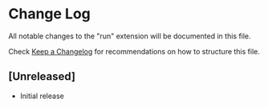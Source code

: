 # Change Log
All notable changes to the "run" extension will be documented in this file.

Check [Keep a Changelog](http://keepachangelog.com/) for recommendations on how to structure this file.

## [Unreleased]
- Initial release